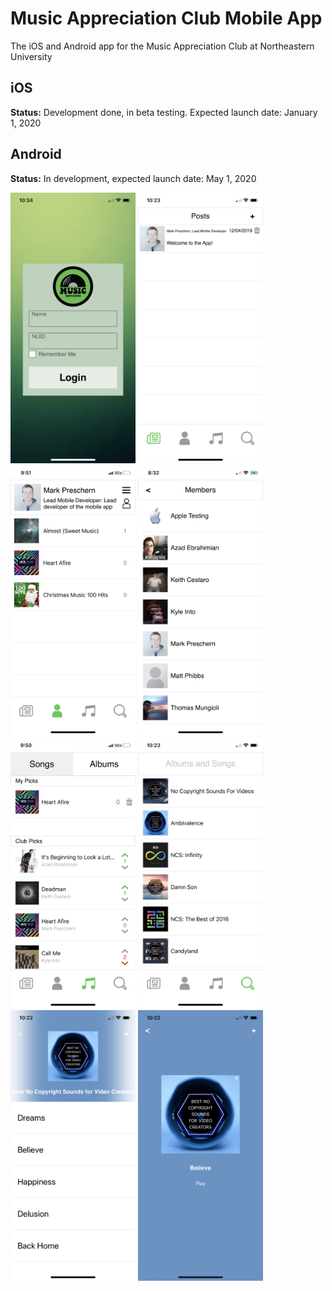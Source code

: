 # Music Appreciation Club Mobile App
The iOS and Android app for the Music Appreciation Club at Northeastern University

## iOS
**Status:** Development done, in beta testing. Expected launch date: January 1, 2020

## Android
**Status:** In development, expected launch date: May 1, 2020

<img src="GFX/Display/StartScreen.PNG" width="200" height="433" /> <img src="GFX/Display/NewsScreen.PNG" width="200" height="433" /> <img src="GFX/Display/ProfileScreen.PNG" width="200" height="433" /> <img src="GFX/Display/MembersScreen.PNG" width="200" height="433" /> <img src="GFX/Display/PicksScreen.PNG" width="200" height="433" /> <img src="GFX/Display/SearchScreen.PNG" width="200" height="433" /> <img src="GFX/Display/AlbumView.PNG" width="200" height="433" /> <img src="GFX/Display/SongView.PNG" width="200" height="433" />
